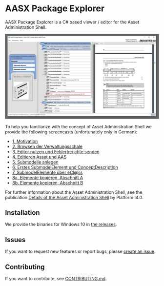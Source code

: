 AASX Package Explorer
=====================
AASX Package Explorer is a C# based viewer / editor for the 
Asset Administration Shell.

![screenshot](
https://github.com/admin-shell-io/aasx-package-explorer/raw/master/screenshot.png
)

To help you familiarize with the concept of Asset Administration Shell 
we provide the following screencasts (unfortunately only in German):
* [1. Motivation](
https://github.com/admin-shell-io/aasx-package-explorer-screencasts/raw/master/screencasts/Aasx_PackEx_Tutorial_1_-_Motivation.mp4
)
* [2. Browsen der Verwaltungsschale](
https://github.com/admin-shell-io/aasx-package-explorer-screencasts/raw/master/screencasts/Aasx_PackEx_Tutorial_2_-_Browsen_der_VWS.mp4
)
* [3. Editor nutzen und Fehlerberichte senden](
https://github.com/admin-shell-io/aasx-package-explorer-screencasts/raw/master/screencasts/Aasx_PackEx_Tutorial_3_Editor_nutzen_Fehlerberichte_senden_e.mp4
)
* [4. Editieren Asset und AAS](
https://github.com/admin-shell-io/aasx-package-explorer-screencasts/raw/master/screencasts/Aasx_PackEx_Tutorial_4_Editieren_Asset_und_AAS_e.mp4
)
* [5. Submodelle anlegen](
https://github.com/admin-shell-io/aasx-package-explorer-screencasts/raw/master/screencasts/Aasx_PackEx_Tutorial_5_-_Submodelle_anlegen.mp4
)
* [6. Erstes SubmodelElement und ConceptDescription](
https://github.com/admin-shell-io/aasx-package-explorer-screencasts/raw/master/screencasts/Aasx_PackEx_Tutorial_6_-_Erstes_SubmodelElement_und_ConceptDescription.mp4
)
* [7. SubmodelElemente über eCl@ss](
https://github.com/admin-shell-io/aasx-package-explorer-screencasts/raw/master/screencasts/Aasx_PackEx_Tutorial_7_-_SubmodelElemente_ueber_eClass.mp4
)
* [8a. Elemente kopieren, Abschnitt A](
https://github.com/admin-shell-io/aasx-package-explorer-screencasts/raw/master/screencasts/Aasx_PackEx_Tutorial_8a_-_Elemente_kopieren_Abschnitt_A.mp4
)
* [8b. Elemente kopieren, Abschnitt B](
https://github.com/admin-shell-io/aasx-package-explorer-screencasts/raw/master/screencasts/Aasx_PackEx_Tutorial_8b_-_Elemente_kopieren_Abschnitt_B.mp4
)

For further information about the Asset Administration Shell, see the 
publication [Details of the Asset Administration Shell](
https://www.plattform-i40.de/I40/Redaktion/EN/Downloads/Publikation/2018-details-of-the-asset-administration-shell.html
) by Platform I4.0.

Installation
------------
We provide the binaries for Windows 10 in [the releases](
https://github.com/admin-shell-io/aasx-package-explorer/releases). 

Issues
------
If you want to request new features or report bugs, please 
[create an issue](
https://github.com/admin-shell-io/aasx-package-explorer/issues/new/choose). 

Contributing
------------
If you want to contribute, see [CONTRIBUTING.md](
https://github.com/admin-shell-io/aasx-package-explorer/blob/master/CONTRIBUTING.md
).
